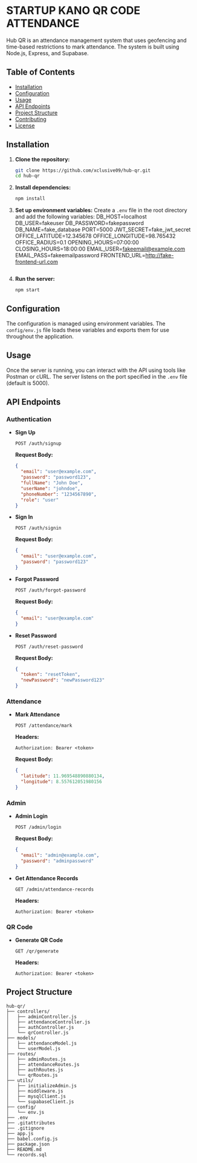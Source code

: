 # STARTUP KANO QR CODE ATTENDANCE

Hub QR is an attendance management system that uses geofencing and time-based restrictions to mark attendance. The system is built using Node.js, Express, and Supabase.

## Table of Contents

- [Installation](#installation)
- [Configuration](#configuration)
- [Usage](#usage)
- [API Endpoints](#api-endpoints)
- [Project Structure](#project-structure)
- [Contributing](#contributing)
- [License](#license)

## Installation

1. **Clone the repository:**
    ```bash
    git clone https://github.com/xclusive09/hub-qr.git
    cd hub-qr
    ```

2. **Install dependencies:**
    ```bash
    npm install
    ```

3. **Set up environment variables:**
    Create a `.env` file in the root directory and add the following variables:
    DB_HOST=localhost
DB_USER=fakeuser
DB_PASSWORD=fakepassword
DB_NAME=fake_database
PORT=5000
JWT_SECRET=fake_jwt_secret
OFFICE_LATITUDE=12.345678
OFFICE_LONGITUDE=98.765432
OFFICE_RADIUS=0.1
OPENING_HOURS=07:00:00
CLOSING_HOURS=18:00:00
EMAIL_USER=fakeemail@example.com
EMAIL_PASS=fakeemailpassword
FRONTEND_URL=http://fake-frontend-url.com
    ```

4. **Run the server:**
    ```bash
    npm start
    ```

## Configuration

The configuration is managed using environment variables. The `config/env.js` file loads these variables and exports them for use throughout the application.

## Usage

Once the server is running, you can interact with the API using tools like Postman or cURL. The server listens on the port specified in the `.env` file (default is 5000).

## API Endpoints

### Authentication

- **Sign Up**
    ```http
    POST /auth/signup
    ```
    **Request Body:**
    ```json
    {
      "email": "user@example.com",
      "password": "password123",
      "fullName": "John Doe",
      "userName": "johndoe",
      "phoneNumber": "1234567890",
      "role": "user"
    }
    ```

- **Sign In**
    ```http
    POST /auth/signin
    ```
    **Request Body:**
    ```json
    {
      "email": "user@example.com",
      "password": "password123"
    }
    ```

- **Forgot Password**
    ```http
    POST /auth/forgot-password
    ```
    **Request Body:**
    ```json
    {
      "email": "user@example.com"
    }
    ```

- **Reset Password**
    ```http
    POST /auth/reset-password
    ```
    **Request Body:**
    ```json
    {
      "token": "resetToken",
      "newPassword": "newPassword123"
    }
    ```

### Attendance

- **Mark Attendance**
    ```http
    POST /attendance/mark
    ```
    **Headers:**
    ```http
    Authorization: Bearer <token>
    ```
    **Request Body:**
    ```json
    {
      "latitude": 11.969548890880134,
      "longitude": 8.557612051980156
    }
    ```

### Admin

- **Admin Login**
    ```http
    POST /admin/login
    ```
    **Request Body:**
    ```json
    {
      "email": "admin@example.com",
      "password": "adminpassword"
    }
    ```

- **Get Attendance Records**
    ```http
    GET /admin/attendance-records
    ```
    **Headers:**
    ```http
    Authorization: Bearer <token>
    ```

### QR Code

- **Generate QR Code**
    ```http
    GET /qr/generate
    ```
    **Headers:**
    ```http
    Authorization: Bearer <token>
    ```

## Project Structure

```plaintext
hub-qr/
├── controllers/
│   ├── adminController.js
│   ├── attendanceController.js
│   ├── authController.js
│   └── qrController.js
├── models/
│   ├── attendanceModel.js
│   └── userModel.js
├── routes/
│   ├── adminRoutes.js
│   ├── attendanceRoutes.js
│   ├── authRoutes.js
│   └── qrRoutes.js
├── utils/
│   ├── initializeAdmin.js
│   ├── middleware.js
│   ├── mysqlClient.js
│   └── supabaseClient.js
├── config/
│   └── env.js
├── .env
├── .gitattributes
├── .gitignore
├── app.js
├── babel.config.js
├── package.json
├── README.md
└── records.sql